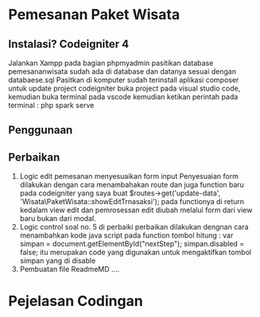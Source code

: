 # Pemesanan Paket Wisata

## Instalasi? Codeigniter 4

Jalankan Xampp pada bagian phpmyadmin pasitikan database pemesananwisata sudah ada di database dan datanya sesuai dengan databaese.sql
Pasitkan di komputer sudah terinstall aplikasi composer untuk update project codeigniter
buka project pada visual studio code, kemudian buka terminal pada vscode
kemudian ketikan perintah pada terminal : php spark serve

## Penggunaan

## Perbaikan 
1. Logic edit pemesanan menyesuaikan form input
    Penyesuaian form dilakukan dengan cara menambahakan route dan juga function baru pada codeigniter yang saya buat 
    $routes->get('update-data', 'Wisata\PaketWisata::showEditTrnasaksi');
    pada functionya di return kedalam view edit dan pemrosessan edit diubah melalui form dari view baru bukan dari modal.
2. Logic control soal no. 5 di perbaiki
    perbaikan dilakukan dengnan cara menambahkan kode java script pada function tombol hitung :
     var simpan = document.getElementById("nextStep");
     simpan.disabled = false;
    itu merupakan code yang digunakan untuk mengaktifkan tombol simpan yang di disable
3. Pembuatan file ReadmeMD
    ....


# Pejelasan Codingan
